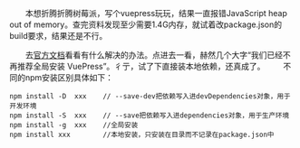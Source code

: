 　　本想折腾折腾树莓派，写个vuepress玩玩，结果一直报错JavaScript heap out of memory。查完资料发现至少需要1.4G内存，就试着改package.json的build要求，结果还是不行。


<!--more-->


　　去[官方文档][1]看看有什么解决的办法。点进去一看，赫然几个大字“我们已经不再推荐全局安装 VuePress”。彳亍，试了下直接装本地依赖，还真成了。
　　不同的npm安装区别具体如下：
```shell
npm install -D  xxx    // --save-dev把依赖写入进devDependencies对象，用于开发环境
npm install -S  xxx    // --save把依赖写入进dependencies对象，用于生产环境
npm install -g  xxx    //全局安装
npm install xxx        //本地安装，只安装在目录而不记录在package.json中
```



  [1]: https://vuepress.vuejs.org/zh/guide/getting-started.html
